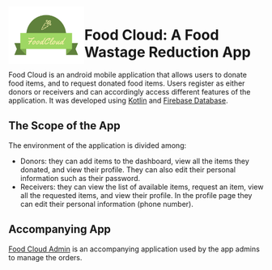 <img align="left" width="150"  src="app/src/main/res/drawable/logo_transparent.png" alt="FoodCloud logo">

# Food Cloud: A Food Wastage Reduction App

Food Cloud is an android mobile application that allows users to donate food items, and to request donated food items. Users register as either donors or receivers and can accordingly access different features of the application. It was developed using [Kotlin](https://kotlinlang.org/) and [Firebase Database](https://firebase.google.com/).

## The Scope of the App

The environment of the application is divided among:
-	Donors: they can add items to the dashboard, view all the items they donated, and view their profile. They can also edit their personal information such as their password.
- Receivers: they can view the list of available items, request an item, view all the requested items, and view their profile. In the profile page they can edit their personal information (phone number).

## Accompanying App

[Food Cloud Admin](https://github.com/salwaalkhatib/FoodCloud-Admin) is an accompanying application used by the app admins to manage the orders.
